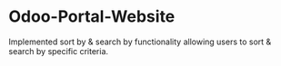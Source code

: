 # Odoo-Portal-Website
Implemented sort by &amp; search by functionality allowing users to sort &amp; search by specific criteria.
